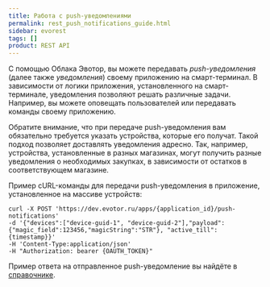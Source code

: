 ```yaml
---
title: Работа с push-уведомлениями
permalink: rest_push_notifications_guide.html
sidebar: evorest
tags: []
product: REST API
---
```


С помощью Облака Эвотор, вы можете передавать _push-уведомления_ (далее также _уведомления_) своему приложению на смарт-терминал.
В зависимости от логики приложения, установленного на смарт-терминале, уведомления позволяют решать различные задачи.
Например, вы можете оповещать пользователей или передавать команды своему приложению.

Обратите внимание, что при передаче push-уведомления вам обязательно требуется указать устройства, которые его получат. Такой подход позволяет доставлять уведомления адресно. Так, например, устройства, установленные в разных магазинах, могут получить разные уведомления о необходимых закупках, в зависимости от остатков в соответствующем магазине.

Пример cURL-команды для передачи push-уведомления в приложение, установленное на массиве устройств:

```shell
curl -X POST 'https://dev.evotor.ru/apps/{application_id}/push-notifications'
-d '{"devices":["device-guid-1", "device-guid-2"],"payload":{"magic_field":123456,"magicString":"STR"}, "active_till": {timestamp}}'
-H 'Content-Type:application/json'
-H "Authorization: bearer {OAUTH_TOKEN}"
```

Пример ответа на отправленное push-уведомление вы найдёте в [справочнике](./rest_push_notificztions.html).
